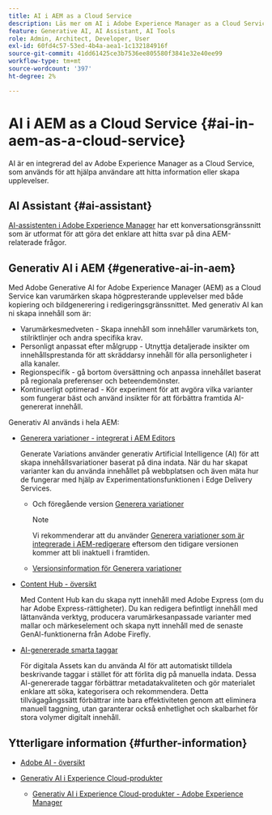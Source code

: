 ```yaml
---
title: AI i AEM as a Cloud Service
description: Läs mer om AI i Adobe Experience Manager as a Cloud Service
feature: Generative AI, AI Assistant, AI Tools
role: Admin, Architect, Developer, User
exl-id: 60fd4c57-53ed-4b4a-aea1-1c132184916f
source-git-commit: 41dd61425ce3b7536ee805580f3841e32e40ee99
workflow-type: tm+mt
source-wordcount: '397'
ht-degree: 2%

---
```


# AI i AEM as a Cloud Service {#ai-in-aem-as-a-cloud-service}

AI är en integrerad del av Adobe Experience Manager as a Cloud Service, som används för att hjälpa användare att hitta information eller skapa upplevelser.

## AI Assistant {#ai-assistant}

[AI-assistenten i Adobe Experience Manager](/help/implementing/cloud-manager/ai-assistant-in-aem.md) har ett konversationsgränssnitt som är utformat för att göra det enklare att hitta svar på dina AEM-relaterade frågor.

## Generativ AI i AEM {#generative-ai-in-aem}

Med Adobe Generative AI for Adobe Experience Manager (AEM) as a Cloud Service kan varumärken skapa högpresterande upplevelser med både kopiering och bildgenerering i redigeringsgränssnittet. Med generativ AI kan ni skapa innehåll som är:

* Varumärkesmedveten - Skapa innehåll som innehåller varumärkets ton, stilriktlinjer och andra specifika krav.
* Personligt anpassat efter målgrupp - Utnyttja detaljerade insikter om innehållsprestanda för att skräddarsy innehåll för alla personligheter i alla kanaler.
* Regionspecifik - gå bortom översättning och anpassa innehållet baserat på regionala preferenser och beteendemönster.
* Kontinuerligt optimerad - Kör experiment för att avgöra vilka varianter som fungerar bäst och använd insikter för att förbättra framtida AI-genererat innehåll.

Generativ AI används i hela AEM:

* [Generera variationer - integrerat i AEM Editors](/help/generative-ai/generate-variations-integrated-editor.md)

  Generate Variations använder generativ Artificial Intelligence (AI) för att skapa innehållsvariationer baserat på dina indata. När du har skapat varianter kan du använda innehållet på webbplatsen och även mäta hur de fungerar med hjälp av Experimentationsfunktionen i Edge Delivery Services.

   * Och föregående version [Generera variationer](/help/generative-ai/generate-variations.md)

     >[!NOTE]
     >
     >Vi rekommenderar att du använder [Generera variationer som är integrerade i AEM-redigerare](/help/generative-ai/generate-variations-integrated-editor.md) eftersom den tidigare versionen kommer att bli inaktuell i framtiden.

   * [Versionsinformation för Generera variationer](/help/generative-ai/release-notes-generate-variations.md)

* [Content Hub - översikt](/help/assets/product-overview.md)

  Med Content Hub kan du skapa nytt innehåll med Adobe Express (om du har Adobe Express-rättigheter). Du kan redigera befintligt innehåll med lättanvända verktyg, producera varumärkesanpassade varianter med mallar och märkeselement och skapa nytt innehåll med de senaste GenAI-funktionerna från Adobe Firefly.

* [AI-genererade smarta taggar](/help/assets/metadata-assets-view.md#ai-smart-tags)

  För digitala Assets kan du använda AI för att automatiskt tilldela beskrivande taggar i stället för att förlita dig på manuella indata. Dessa AI-genererade taggar förbättrar metadatakvaliteten och gör materialet enklare att söka, kategorisera och rekommendera. Detta tillvägagångssätt förbättrar inte bara effektiviteten genom att eliminera manuell taggning, utan garanterar också enhetlighet och skalbarhet för stora volymer digitalt innehåll.

<!-- 
  * [AI Assistant in Adobe Experience Manager](/help/implementing/cloud-manager/aem-ai-assistant.md)
-->

## Ytterligare information {#further-information}

* [Adobe AI - översikt](https://www.adobe.com/ai/overview.html)

* [Generativ AI i Experience Cloud-produkter](https://experienceleague.adobe.com/sv/docs/core-services/interface/features/generative-ai)

   * [Generativ AI i Experience Cloud-produkter - Adobe Experience Manager](https://experienceleague.adobe.com/sv/docs/core-services/interface/features/generative-ai#aem)
